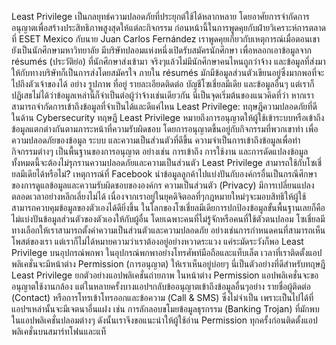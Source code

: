 Least Privilege เป็นกลยุทธ์ความปลอดภัยที่ประยุกต์ใช้ได้หลากหลาย โดยอาศัยการจำกัดการอนุญาตเพื่อสร้างประสิทธิภาพสูงสุดให้แต่ละกิจกรรม
ก่อนหน้านี้ในการพูดคุยกับฝ่ายวิเคราะห์การตลาดที่ ESET Mexico กับนาย Juan Carlos Fernández เราพูดคุยเกี่ยวกับเหตุการณ์เมื่อตอนเขายังเป็นนักศึกษามหาวิทยาลัย มีบริษัทปลอมแห่งหนึ่งเปิดรับสมัครนักศึกษา เพื่อหลอกเอาข้อมูลจาก résumés (ประวัติย่อ) ที่นักศึกษาส่งเข้ามา
จริงๆแล้วไม่มีนักศึกษาคนไหนถูกว่าจ้าง และข้อมูลที่ส่งมาให้กับทางบริษัทก็เป็นการส่งโดยสมัครใจ ภายใน résumés มักมีข้อมูลส่วนตัวเขียนอยู่ซึ่งมากพอที่จะไปถึงตัวเจ้าของได้ อย่าง รูปภาพ ที่อยู่ รายละเอียดติดต่อ บัญชีโซเชี่ยลมีเดีย และข้อมูลอื่นๆ
แต่เราก็ปฏิเสธไม่ได้ว่าข้อมูลเหล่านี้ก็จำเป็นต่อผู้ว่าจ้างเช่นเดียวกัน นี่เป็นจุดเริ่มต้นของแนวคิดที่ว่า หากเราสามารถจำกัดการเข้าถึงข้อมูลที่จำเป็นได้และดีแค่ไหน
Least Privilege: ทฤษฎีความปลอดภัยที่ดี
ในด้าน Cybersecurity ทฤษฎี Least Privilege หมายถึงการอนุญาตให้ผู้ใช้เข้าระบบหรือเข้าถึงข้อมูลแตกต่างกันตามภาระหน้าที่ความรับผิดชอบ โดยการอนุญาตขึ้นอยู่กับกิจกรรมที่พวกเขาทำ เพื่อความปลอดภัยของข้อมูล ระบบ และความเป็นส่วนตัวที่ดีขึ้น
ความจำเป็นการเข้าถึงข้อมูลเพื่อทำกิจกรรมต่างๆ เป็นพื้นฐานของการอนุญาต อย่างเช่น การเข้าถึง การใช้งาน และการดัดแปลงข้อมูล ทั้งหมดนี้จะต้องไม่รุกรานความปลอดภัยและความเป็นส่วนตัว
Least Privilege สามารถใช้กับโซเชี่ยลมีเดียได้หรือไม่?
เหตุการณ์ที่ Facebook นำข้อมูลลูกค้าไปแบ่งปันกับองค์กรอื่นเป็นกรณีศึกษาของการดูแลข้อมูลและความรับผิดชอบขององค์กร
ความเป็นส่วนตัว (Privacy) มีการเปลี่ยนแปลงตลอดเวลาอย่างหลีกเลี่ยงไม่ได้ เนื่องจากเราอยู่ในยุคดิจิตอลที่ๆกฎหมายใหม่ๆจะมอบสิทธิให้ผู้ใช้สามารถควบคุมข้อมูลของตัวเองได้ดียิ่งขึ้น
ในโลกของโซเชี่ยลมีเดียการปกป้องข้อมูลขั้นพื้นฐานเลยก็คือ ไม่แบ่งปันข้อมูลส่วนตัวของตัวเองให้กับผู้อื่น โดยเฉพาะคนที่ไม่รู้จักหรือคนที่ใช้ตัวตนปลอม
โซเชี่ยลมีทางเลือกให้เราสามารถตั้งค่าความเป็นส่วนตัวและความปลอดภัย อย่างเช่นการกำหนดคนที่สามารถเห็นโพสต์ของเรา แต่เราก็ไม่ได้หมายความว่าเราต้องอยู่อย่างหวาดระแวง แค่ระมัดระวังก็พอ
Least Privilege บนอุปกรณ์พกพา
ในอุปกรณ์พกพาอย่างโทรศัพท์มือถือและแท็บเล็ต เวลาที่เราติดตั้งแอปพลิเคชั่นจะมีหน้าต่าง Permission (การอนุญาต) ให้เราเห็นอยู่บ่อยๆ นี่เป็นตัวอย่างที่ดีสำหรับทฤษฎี Least Privilege ยกตัวอย่างแอปพลิเคชั่นถ่ายภาพ ในหน้าต่าง Permission แอปพลิเคชั่นจะขออนุญาตใช้งานกล้อง แต่ในหลายครั้งบางแอปฯกลับข้ออนุญาตเข้าถึงข้อมูลอื่นๆอย่าง รายชื่อผู้ติดต่อ (Contact) หรือการโทรเข้าโทรออกและข้อความ (Call & SMS) ซึ่งไม่จำเป็น
เพราะเป็นไปได้ที่แอปฯเหล่านั้นจะมีเจตนาอื่นแฝง เช่น การลักลอบขโมยข้อมูลธุรกรรม (Banking Trojan) ที่มักพบในแอปพลิเคชั่นปลอมต่างๆ ดังนั้นเราจึงขอแนะนำให้ผู้ใช้อ่าน Permission ทุกครั้งก่อนติดตั้งแอปพลิเคชั่นบนสมาร์ทโฟนและแท็
